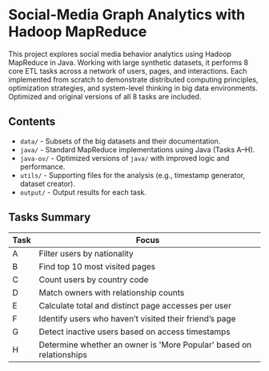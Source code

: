 # Social-Media Graph Analytics with Hadoop MapReduce

This project explores social media behavior analytics using Hadoop MapReduce in Java. Working with large synthetic datasets, it performs 8 core ETL tasks across a network of users, pages, and interactions. Each implemented from scratch to demonstrate distributed computing principles, optimization strategies, and system-level thinking in big data environments. Optimized and original versions of all 8 tasks are included.

## Contents

- `data/` - Subsets of the big datasets and their documentation.
- `java/` - Standard MapReduce implementations using Java (Tasks A–H).
- `java-ov/` - Optimized versions of `java/` with improved logic and performance.
- `utils/` - Supporting files for the analysis (e.g., timestamp generator, dataset creator).
- `output/` - Output results for each task.

## Tasks Summary

| Task | Focus |
|------|-------|
| A | Filter users by nationality |
| B | Find top 10 most visited pages |
| C | Count users by country code |
| D | Match owners with relationship counts |
| E | Calculate total and distinct page accesses per user |
| F | Identify users who haven’t visited their friend’s page |
| G | Detect inactive users based on access timestamps |
| H | Determine whether an owner is 'More Popular' based on relationships |



